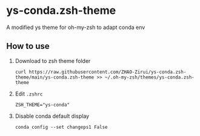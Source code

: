 # ys-conda.zsh-theme

A modified ys theme for oh-my-zsh to adapt conda env

## How to use

1. Download to zsh theme folder
   ```
   curl https://raw.githubusercontent.com/ZHAO-Zirui/ys-conda.zsh-theme/main/ys-conda.zsh-theme >> ~/.oh-my-zsh/themes/ys-conda.zsh-theme
   ```
   
3. Edit `.zshrc`
   ```
   ZSH_THEME="ys-conda"
   ```

4. Disable conda default display
   ```
   conda config --set changeps1 False
   ```
